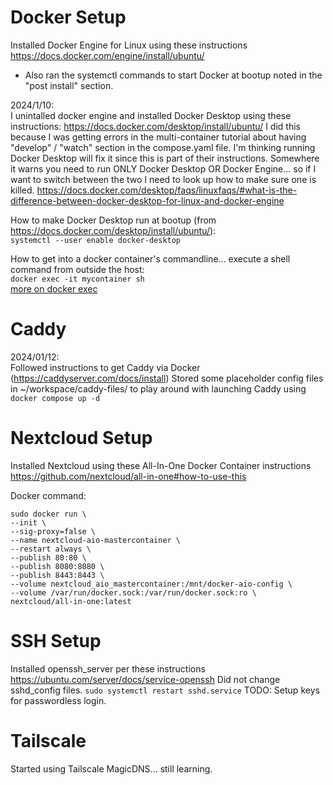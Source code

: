 # Docker Setup
Installed Docker Engine for Linux using these instructions https://docs.docker.com/engine/install/ubuntu/
* Also ran the systemctl commands to start Docker at bootup noted in the "post install" section.

2024/1/10:  
I unintalled docker engine and installed Docker Desktop using these instructions:
https://docs.docker.com/desktop/install/ubuntu/
I did this because I was getting errors in the multi-container tutorial about having "develop" / "watch" section in the compose.yaml file. I'm thinking running Docker Desktop will fix it since this is part of their instructions. Somewhere it warns you need to run ONLY Docker Desktop OR Docker Engine... so if I want to switch between the two I need to look up how to make sure one is killed. https://docs.docker.com/desktop/faqs/linuxfaqs/#what-is-the-difference-between-docker-desktop-for-linux-and-docker-engine

How to make Docker Desktop run at bootup (from https://docs.docker.com/desktop/install/ubuntu/):  
`systemctl --user enable docker-desktop`

How to get into a docker container's commandline... execute a shell command from outside the host:  
`docker exec -it mycontainer sh`  
[more on docker exec](https://docs.docker.com/engine/reference/commandline/exec/)

# Caddy
2024/01/12:  
Followed instructions to get Caddy via Docker (https://caddyserver.com/docs/install)
Stored some placeholder config files in ~/workspace/caddy-files/ to play around with launching Caddy using `docker compose up -d`


# Nextcloud Setup
Installed Nextcloud using these All-In-One Docker Container instructions https://github.com/nextcloud/all-in-one#how-to-use-this

Docker command:
```
sudo docker run \
--init \
--sig-proxy=false \
--name nextcloud-aio-mastercontainer \
--restart always \
--publish 80:80 \
--publish 8080:8080 \
--publish 8443:8443 \
--volume nextcloud_aio_mastercontainer:/mnt/docker-aio-config \
--volume /var/run/docker.sock:/var/run/docker.sock:ro \
nextcloud/all-in-one:latest
```

# SSH Setup
Installed openssh_server per these instructions
https://ubuntu.com/server/docs/service-openssh
Did not change sshd_config files.
`sudo systemctl restart sshd.service`
TODO: Setup keys for passwordless login.

# Tailscale
Started using Tailscale MagicDNS... still learning.
